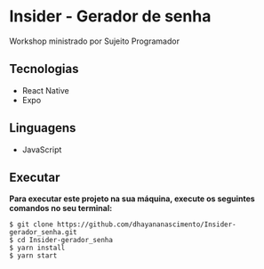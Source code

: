 # Insider - Gerador de senha

Workshop ministrado por Sujeito Programador

## Tecnologias

- React Native
- Expo

## Linguagens

- JavaScript

## Executar

**Para executar este projeto na sua máquina, execute os seguintes comandos no seu terminal:**

```
$ git clone https://github.com/dhayananascimento/Insider-gerador_senha.git
$ cd Insider-gerador_senha
$ yarn install
$ yarn start
```
